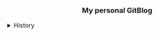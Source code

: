 <div align="center">
<h3>My personal GitBlog</h3>
<!-- <h4>Use the <a href ='https://github.com/DavideBri/Gesko'>Gesko</a></h4> -->
</div>

<details>
  <summary>History</summary>
  <div align="left">
<h4>2025-03-12</h4>
<h5>- Something Edit</a></h5>

<h4>2025-01-19</h4>
<h5>- SEO 추가</a></h5>
<h5>- light 테마 삭제 (only "dark" theme)</a></h5>
<h5>- giscus.css 설정</a></h5>
<h5>- markdown Table css 설정</a></h5>

<h4>2025-01-14</h4>
<h5>- SEO 최적화를 위한 스니펫 제거</a></h5>

<h4>2025-01-12 (완료: 비활성화)</h4>
<h5>- 태그페이지 <a href ='https://github.com/pozuhtuhv/pozuhtuhv.github.io/blob/main/auto_tag.py'>자동화</a>  / <a href ='https://github.com/pozuhtuhv/pozuhtuhv.github.io/actions/workflows/make_folder.yml'>참고</a></h5>

<h4>2025-01-07 (완료)</h4>
<h5>- 테마변경(<a href ='https://github.com/DavideBri/Gesko'>Gesko</a>) 및 재업로드 / <a href ='https://pozuhtuhv.github.io/'>참고</a></h5>

<h4>2025-01-03 ~ 2025-01-07 (완료)</h4>
<h5>- 테마 변경 작업 <a href='https://just-the-docs.com/'>Just the Docs</a> -> <a href ='https://github.com/DavideBri/Gesko'>Gesko</a></h5>

</div>
</details>


<!-- 

Run local server:

```bash
$ git clone https://github.com/DavideBri/Gesko.git
$ cd Gesko
$ bundle install
$ bundle exec jekyll build
$ bundle exec jekyll serve
```

localhost:4000